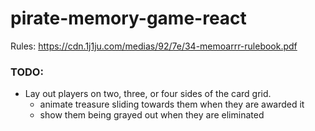 # pirate-memory-game-react

Rules: https://cdn.1j1ju.com/medias/92/7e/34-memoarrr-rulebook.pdf

### TODO:

-   Lay out players on two, three, or four sides of the card grid.
    -   animate treasure sliding towards them when they are awarded it
    -   show them being grayed out when they are eliminated
